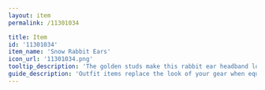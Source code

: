 ```yaml
---
layout: item
permalink: /11301034

title: Item
id: '11301034'
item_name: 'Snow Rabbit Ears'
icon_url: '11301034.png'
tooltip_description: 'The golden studs make this rabbit ear headband look extra fancy.'
guide_description: 'Outfit items replace the look of your gear when equipped.'
---
```

